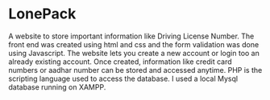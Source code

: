 # LonePack
A website to store important information like Driving License Number. The front end was created using html and css and the form validation was done using Javascript. The website lets you create a new account or login too an already existing account. Once created, information like credit card numbers or aadhar number can be stored and accessed anytime. PHP is the scripting language used to access the database. I used a local Mysql database running on XAMPP.  

